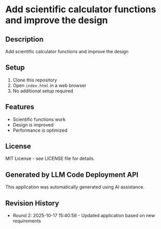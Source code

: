 # Add scientific calculator functions and improve the design

## Description
Add scientific calculator functions and improve the design

## Setup
1. Clone this repository
2. Open `index.html` in a web browser
3. No additional setup required

## Features
- Scientific functions work
- Design is improved
- Performance is optimized

## License
MIT License - see LICENSE file for details.

## Generated by LLM Code Deployment API
This application was automatically generated using AI assistance.


## Revision History
- Round 2: 2025-10-17 15:40:58 - Updated application based on new requirements